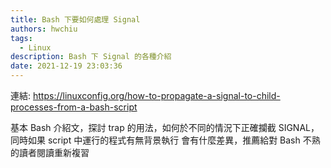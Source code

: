 ```yaml
---
title: Bash 下要如何處理 Signal
authors: hwchiu
tags:
  - Linux
description: Bash 下 Signal 的各種介紹
date: 2021-12-19 23:03:36
---
```


連結: https://linuxconfig.org/how-to-propagate-a-signal-to-child-processes-from-a-bash-script

基本 Bash 介紹文，探討 trap 的用法，如何於不同的情況下正確攔截 SIGNAL，同時如果 script 中運行的程式有無背景執行
會有什麼差異，推薦給對 Bash 不熟的讀者閱讀重新複習


